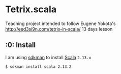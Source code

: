 # Tetrix.scala

Teaching project intended to follow Eugene Yokota's http://eed3si9n.com/tetrix-in-scala/ 13 days lesson

## :0: Install

I am using [sdkman](https://sdkman.io/) to install [Scala](https://www.scala-lang.org/) `2.13.x` 

```
$ sdkman install scala 2.13.2
```
